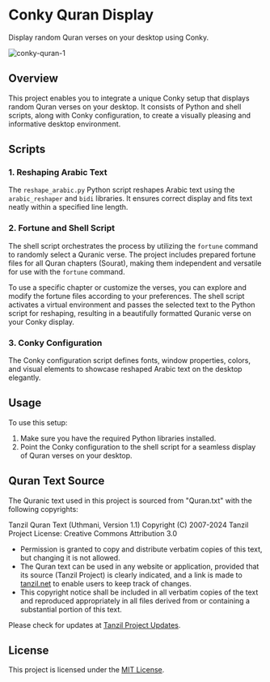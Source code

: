 # Conky Quran Display

Display random Quran verses on your desktop using Conky.

![conky-quran-1](https://github.com/neoMOSAID/conqy-quran-with-fortune/assets/45760958/be8383c4-4fdd-4cb4-8b75-3129dff7dcc7)


## Overview

This project enables you to integrate a unique Conky setup that displays random Quran verses on your desktop. It consists of Python and shell scripts, along with Conky configuration, to create a visually pleasing and informative desktop environment.

## Scripts

### 1. Reshaping Arabic Text

The `reshape_arabic.py` Python script reshapes Arabic text using the `arabic_reshaper` and `bidi` libraries. It ensures correct display and fits text neatly within a specified line length.

### 2. Fortune and Shell Script

The shell script orchestrates the process by utilizing the `fortune` command to randomly select a Quranic verse. The project includes prepared fortune files for all Quran chapters (Sourat), making them independent and versatile for use with the `fortune` command.

To use a specific chapter or customize the verses, you can explore and modify the fortune files according to your preferences. The shell script activates a virtual environment and passes the selected text to the Python script for reshaping, resulting in a beautifully formatted Quranic verse on your Conky display.

### 3. Conky Configuration

The Conky configuration script defines fonts, window properties, colors, and visual elements to showcase reshaped Arabic text on the desktop elegantly.

## Usage

To use this setup:

1. Make sure you have the required Python libraries installed.
2. Point the Conky configuration to the shell script for a seamless display of Quran verses on your desktop.

## Quran Text Source

The Quranic text used in this project is sourced from "Quran.txt" with the following copyrights:

Tanzil Quran Text (Uthmani, Version 1.1)
Copyright (C) 2007-2024 Tanzil Project
License: Creative Commons Attribution 3.0


- Permission is granted to copy and distribute verbatim copies of this text, but changing it is not allowed.
- The Quran text can be used in any website or application, provided that its source (Tanzil Project) is clearly indicated, and a link is made to [tanzil.net](http://tanzil.net) to enable users to keep track of changes.
- This copyright notice shall be included in all verbatim copies of the text and reproduced appropriately in all files derived from or containing a substantial portion of this text.

Please check for updates at [Tanzil Project Updates](http://tanzil.net/updates/).

## License

This project is licensed under the [MIT License](LICENSE).


